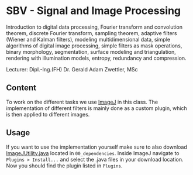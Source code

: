 # SBV - Signal and Image Processing

Introduction to digital data processing, Fourier transform and convolution theorem, discrete Fourier transform, sampling theorem, adaptive filters (Wiener and Kalman filters), modeling multidimensional data, simple algorithms of digital image processing, simple filters as mask operations, binary morphology, segmentation, surface modeling and triangulation, rendering with illumination models, entropy, redundancy and compression.

Lecturer: Dipl.-Ing.(FH) Dr. Gerald Adam Zwettler, MSc

## Content

To work on the different tasks we use [ImageJ](https://imagej.nih.gov/ij/index.html) in this class. The implementation of different filters is mainly done as a custom plugin, which is then applied to different images.

## Usage

If you want to use the implementation yourself make sure to also download [ImageJUtility.java](00_dependencies/ImageJUtility.java) located in `00_dependencies`. Inside ImageJ navigate to `Plugins > Install...` and select the .java files in your download location. Now you should find the plugin listed in `Plugins`.
